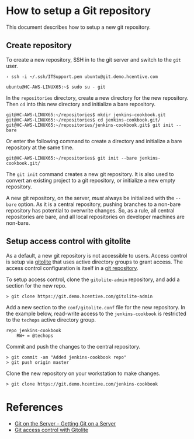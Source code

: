 # How to setup a Git repository

This document describes how to setup a new git repository.

## Create repository
To create a new repository, SSH in to the git server and switch to the `git` user.

```
› ssh -i ~/.ssh/ITSupport.pem ubuntu@git.demo.hcentive.com
```
```
ubuntu@HC-AWS-LINUX65:~$ sudo su - git
```

In the `repositories` directory, create a new directory for the new repository. Then `cd` into this new directory and initialize a bare repository.

```
git@HC-AWS-LINUX65:~/repositories$ mkdir jenkins-cookbook.git
git@HC-AWS-LINUX65:~/repositories$ cd jenkins-cookbook.git/
git@HC-AWS-LINUX65:~/repositories/jenkins-cookbook.git$ git init --bare
```
Or enter the following command to create a directory and initialize a bare repository at the same time.
```
git@HC-AWS-LINUX65:~/repositories$ git init --bare jenkins-cookbook.git/
```
The `git init` command creates a new git repository. It is also used to convert an existing project to a git repository, or initialize a new empty repository.

A new git repository, on the server, *must* always be initialized with the `--bare` option. As it is a central repository, pushing branches to a non-bare repository has potential to overwrite changes. So, as a rule, all central repositories are bare, and all local repositories on developer machines are non-bare.

## Setup access control with gitolite
As a default, a new git repository is not accessible to users. Access control is setup via [gitolite](gitolite_setup.md) that uses active directory groups to grant access. The access control configuration is itself in a [git repository](https://git.demo.hcentive.com/gitolite-admin).

To setup access control, clone the `gitolite-admin` repository, and add a section for the new repo.
```
> git clone https://git.demo.hcentive.com/gitolite-admin
```
Add a new section to the `conf/gitolite.conf` file for the new repository. In the example below, read-write access to the `jenkins-cookbook` is restricted to the `techops` active directory group.

```
repo jenkins-cookbook
    RW+ = @techops
```
Commit and push the changes to the central repository.

```
> git commit -am "Added jenkins-cookbook repo"
> git push origin master
```
Clone the new repository on your workstation to make changes.
```
> git clone https://git.demo.hcentive.com/jenkins-cookbook
```

# References
* [Git on the Server - Getting Git on a Server](http://git-scm.com/book/en/v2/Git-on-the-Server-Getting-Git-on-a-Server)
* [Git access control with Gitolite](gitolite_setup.md)
